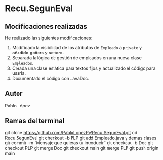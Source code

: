 # Recu.SegunEval

## Modificaciones realizadas

He realizado las siguientes modificaciones:

1. Modificado la visibilidad de los atributos de `Empleado` a `private` y añadido getters y setters.
2. Separada la lógica de gestión de empleados en una nueva clase `Empleados`.
3. Creada una clase estática para textos fijos y actualizado el código para usarla.
4. Documentado el código con JavaDoc.

## Autor

Pablo López

## Ramas del terminal
git clone https://github.com/PabloLopezPy/Recu.SegunEval.git
cd Recu.SegunEval
git checkout -b PLP
git add Empleado.java y demas clases
git commit -m "Mensaje que quieras tu introducir"
git checkout -b Doc
git checkout PLP
git merge Doc
git checkout main
git merge PLP
git push origin main

